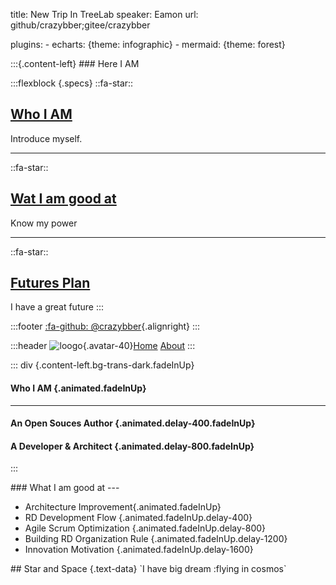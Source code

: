 title: New Trip In TreeLab
speaker: Eamon
url:  github/crazybber;gitee/crazybber

plugins:
    - echarts: {theme: infographic}
    - mermaid: {theme: forest}


<slide image="https://avatars1.githubusercontent.com/u/3401462 .right">
:::{.content-left}
###  Here I AM

:::flexblock {.specs}
::fa-star::
## [Who I AM](#slide=2)
Introduce myself.

---
::fa-star::
## [Wat I am good at](#slide=4)
Know my power

---
::fa-star::
## [Futures Plan]()
I have a great future
:::

:::footer
[:fa-github: @crazybber](https://github.com/crazybber){.alignright}
:::

:::header
 ![loogo](https://avatars2.githubusercontent.com/u/3401462?s=40){.avatar-40}[Home](https://Arch.run)  [About](https://Arch.run)
:::

<slide image="https://source.unsplash.com/yssUhIxbUZA/">

::: div {.content-left.bg-trans-dark.fadeInUp}
#### Who I AM {.animated.fadeInUp}

---

#### **An Open Souces Author** {.animated.delay-400.fadeInUp}

#### A Developer & Architect {.animated.delay-800.fadeInUp}

:::


<slide class="bg-gradient-r" :class=" size-40 aligncenter" image="https://cn.bing.com/az/hprichbg/rb/WinterLynx_ZH-CN7158207296_1920x1080.jpg .dark">
### What I am good at
---

* Architecture Improvement{.animated.fadeInUp}
* RD Development Flow {.animated.fadeInUp.delay-400}
* Agile Scrum Optimization {.animated.fadeInUp.delay-800}
* Building RD Organization Rule {.animated.fadeInUp.delay-1200}
* Innovation Motivation {.animated.fadeInUp.delay-1600}

<slide class="bg-black aligncenter" image="https://source.unsplash.com/n9WPPWiPPJw/ .anim">
## Star and Space {.text-data}
`I have big dream :flying in cosmos`

